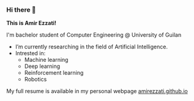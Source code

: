 ### Hi there 👋

**This is Amir Ezzati!**    
    
I'm bachelor student of Computer Engineering @ University of Guilan    

- I’m currently researching in the field of Artificial Intelligence.
- Intrested in:
  - Machine learning
  - Deep learning
  - Reinforcement learning
  - Robotics

My full resume is available in my personal webpage [amirezzati.github.io](https://amirezzati.github.io/)

<!--
**amirezzati/amirezzati** is a ✨ _special_ ✨ repository because its `README.md` (this file) appears on your GitHub profile.

Here are some ideas to get you started:

- 🔭 I’m currently working on ...
- 🌱 I’m currently learning ...
- 👯 I’m looking to collaborate on ...
- 🤔 I’m looking for help with ...
- 💬 Ask me about ...
- 📫 How to reach me: ...
- 😄 Pronouns: ...
- ⚡ Fun fact: ...
-->
